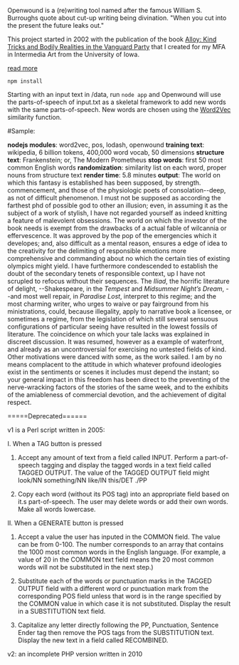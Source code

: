Openwound is a (re)writing tool named after the famous William S. Burroughs quote about cut-up writing being divination. "When you cut into the present the future leaks out."

This project started in 2002 with the publication of the book [Alloy: Kind Tricks and Bodily Realities in the Vanguard Party](https://books.google.com/books/about/Alloy.html?id=AelIAAAACAAJ) that I created for my MFA in Intermedia Art from the University of Iowa.

[read more](http://mbutler.org/projects/alloy-kind-tricks-and-bodily-realities-in-the-vanguard-party)

`npm install`

Starting with an input text in /data, run `node app` and Openwound will use the parts-of-speech of input.txt as a skeletal framework to add new words with the same parts-of-speech. New words are chosen using the [Word2Vec](https://en.wikipedia.org/wiki/Word2vec) similarity function.

#Sample:

**nodejs modules**: word2vec, pos, lodash, openwound
**training text**: wikipedia, 6 billion tokens, 400,000 word vocab, 50 dimensions
**structure text**: Frankenstein; or, The Modern Prometheus
**stop words**: first 50 most common English words
**randomization**: similarity list on each word, proper nouns from structure text
**render time**: 5.8 minutes
**output**:
The world on which this fantasy is established has been supposed, by strength. commencement, and those of the physiologic poets of consolation--deep, as not of difficult phenomenon. I must not be supposed as according the farthest phd of possible god to other an illusion; even, in assuming it as the subject of a work of stylish, I have not regarded yourself as indeed knitting a feature of malevolent obsessions. The world on which the investor of the book needs is exempt from the drawbacks of a actual fable of wilcannia or effervescence. It was approved by the pop of the emergencies which it developes; and, also difficult as a mental reason, ensures a edge of idea to the creativity for the delimiting of responsible emotions more comprehensive and commanding about no which the certain ties of existing olympics might yield. I have furthermore condescended to establish the doubt of the secondary tenets of responsible context, up I have not scrupled to refocus without their sequences. The _Iliad_, the horrific literature of delight, --Shakespeare, in the _Tempest_ and _Midsummer Night’s Dream_, --and most well repair, in _Paradise Lost_, interpret to this regime; and the most charming writer, who urges to waive or pay fairground from his ministrations, could, because illegality, apply to narrative book a licensee, or sometimes a regime, from the legislation of which still several sensuous configurations of particular seeing have resulted in the lowest fossils of literature. The coincidence on which your tale lacks was explained in discreet discussion. It was resumed, however as a example of waterfront, and already as an uncontroversial for exercising no untested fields of kind. Other motivations were danced with some, as the work sailed. I am by no means complacent to the attitude in which whatever profound ideologies exist in the sentiments or scenes it includes must depend the instant; so your general impact in this freedom has been direct to the preventing of the nerve-wracking factors of the stories of the same week, and to the exhibits of the amiableness of commercial devotion, and the achievement of digital respect.


=====Deprecated======

v1 is a Perl script written in 2005:

I. When a TAG button is pressed

1. Accept any amount of text from a field called INPUT. Perform a part-of-speech tagging and display the tagged words in a text field called TAGGED OUTPUT. The value of the TAGGED OUTPUT field might look/NN something/NN like/IN this/DET ./PP

2. Copy each word (without its POS tag) into an appropriate field based on it.s part-of-speech. The user may delete words or add their own words. Make all words lowercase.

II. When a GENERATE button is pressed

1. Accept a value the user has inputed in the COMMON field. The value can be from 0-100. The number corresponds to an array that contains the 1000 most common words in the English language. (For example, a value of 20 in the COMMON text field means the 20 most common words will not be substituted in the next step.)

2. Substitute each of the words or punctuation marks in the TAGGED OUTPUT field with a different word or punctuation mark from the corresponding POS field unless that word is in the range specified by the COMMON value in which case it is not substituted. Display the result in a SUBSTITUTION text field.

3. Capitalize any letter directly following the PP, Punctuation, Sentence Ender tag then remove the POS tags from the SUBSTITUTION text. Display the new text in a field called RECOMBINED.

v2: an incomplete PHP version written in 2010

